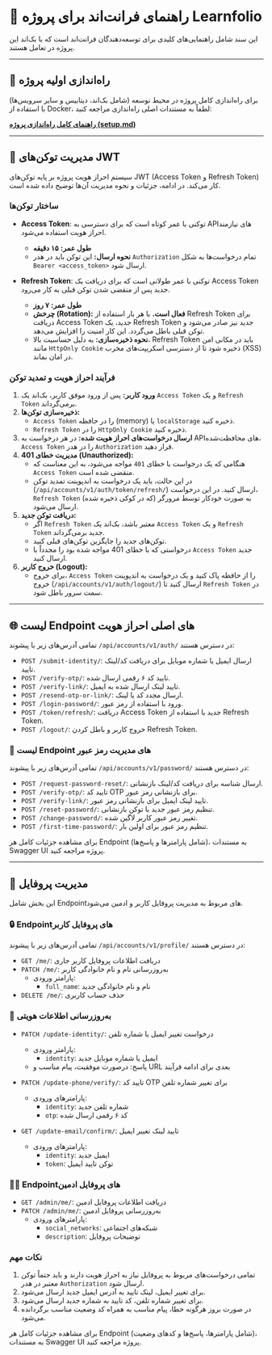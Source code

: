 # 📖 راهنمای فرانت‌اند برای پروژه Learnfolio

این سند شامل راهنمایی‌های کلیدی برای توسعه‌دهندگان فرانت‌اند است که با بک‌اند این پروژه در تعامل هستند.

---

## 🚀 راه‌اندازی اولیه پروژه

برای راه‌اندازی کامل پروژه در محیط توسعه (شامل بک‌اند، دیتابیس و سایر سرویس‌ها) با استفاده از Docker، لطفاً به مستندات اصلی راه‌اندازی مراجعه کنید:

**[راهنمای کامل راه‌اندازی پروژه (setup.md)](./setup.md)**

---

## 🔑 مدیریت توکن‌های JWT

سیستم احراز هویت پروژه بر پایه توکن‌های JWT (Access Token و Refresh Token) کار می‌کند. در ادامه، جزئیات و نحوه مدیریت آن‌ها توضیح داده شده است.

### ساختار توکن‌ها

- **Access Token**: توکنی با عمر کوتاه است که برای دسترسی به APIهای نیازمند احراز هویت استفاده می‌شود.
  - **طول عمر:** **۱۵ دقیقه**
  - **نحوه ارسال:** این توکن باید در هدر `Authorization` تمام درخواست‌ها به شکل `Bearer <access_token>` ارسال شود.

- **Refresh Token**: توکنی با عمر طولانی است که برای دریافت یک Access Token جدید پس از منقضی شدن توکن قبلی به کار می‌رود.
  - **طول عمر:** **۷ روز**
  - **چرخش (Rotation):** **فعال است.** با هر بار استفاده از Refresh Token برای دریافت Access Token جدید، یک Refresh Token جدید نیز صادر می‌شود و توکن قبلی باطل می‌گردد. این کار امنیت را افزایش می‌دهد.
  - **نحوه ذخیره‌سازی:** به دلیل حساسیت بالا، Refresh Token باید در مکانی امن مانند `HttpOnly Cookie` ذخیره شود تا از دسترسی اسکریپت‌های مخرب (XSS) در امان بماند.

### فرآیند احراز هویت و تمدید توکن

1.  **ورود کاربر:** پس از ورود موفق کاربر، بک‌اند یک `Access Token` و یک `Refresh Token` برمی‌گرداند.
2.  **ذخیره‌سازی توکن‌ها:**
    - `Access Token` را در حافظه (memory) یا `localStorage` ذخیره کنید.
    - `Refresh Token` را در `HttpOnly Cookie` ذخیره کنید.
3.  **ارسال درخواست‌های احراز هویت شده:** در هر درخواست به APIهای محافظت‌شده، `Access Token` را در هدر `Authorization` قرار دهید.
4.  **مدیریت خطای 401 (Unauthorized):**
    - هنگامی که یک درخواست با خطای `401` مواجه می‌شود، به این معناست که `Access Token` منقضی شده است.
    - در این حالت، باید یک درخواست به اندپوینت تمدید توکن (`/api/accounts/v1/auth/token/refresh/`) ارسال کنید. در این درخواست، `Refresh Token` (که در کوکی ذخیره شده) به صورت خودکار توسط مرورگر ارسال می‌شود.
5.  **دریافت توکن جدید:**
    - اگر `Refresh Token` معتبر باشد، بک‌اند یک `Access Token` و یک `Refresh Token` جدید برمی‌گرداند.
    - توکن‌های جدید را جایگزین توکن‌های قبلی کنید.
    - درخواستی که با خطای 401 مواجه شده بود را مجدداً با `Access Token` جدید ارسال کنید.
6.  **خروج کاربر (Logout):**
    - برای خروج، `Access Token` را از حافظه پاک کنید و یک درخواست به اندپوینت خروج (`/api/accounts/v1/auth/logout/`) ارسال کنید تا `Refresh Token` در سمت سرور باطل شود.

---

## 🌐 لیست Endpoint های اصلی احراز هویت

تمامی آدرس‌های زیر با پیشوند `/api/accounts/v1/auth/` در دسترس هستند:

- `POST /submit-identity/`: ارسال ایمیل یا شماره موبایل برای دریافت کد/لینک تایید.
- `POST /verify-otp/`: تایید کد ۶ رقمی ارسال شده.
- `POST /verify-link/`: تایید لینک ارسال شده به ایمیل.
- `POST /resend-otp-or-link/`: ارسال مجدد کد یا لینک.
- `POST /login-password/`: ورود با استفاده از رمز عبور.
- `POST /token/refresh/`: دریافت Access Token جدید با استفاده از Refresh Token.
- `POST /logout/`: خروج کاربر و باطل کردن Refresh Token.

### 🔑 لیست Endpoint های مدیریت رمز عبور

تمامی آدرس‌های زیر با پیشوند `/api/accounts/v1/password/` در دسترس هستند:

- `POST /request-password-reset/`: ارسال شناسه برای دریافت کد/لینک بازنشانی.
- `POST /verify-otp/`: تایید کد OTP برای بازنشانی رمز عبور.
- `POST /verify-link/`: تایید لینک ایمیل برای بازنشانی رمز عبور.
- `POST /reset-password/`: تنظیم رمز عبور جدید با توکن بازنشانی.
- `POST /change-password/`: تغییر رمز عبور کاربر لاگین شده.
- `POST /first-time-password/`: تنظیم رمز عبور برای اولین بار.



برای مشاهده جزئیات کامل هر Endpoint (شامل پارامترها و پاسخ‌ها)، به مستندات Swagger UI پروژه مراجعه کنید.

---

## 👤 مدیریت پروفایل

این بخش شامل Endpoint‌های مربوط به مدیریت پروفایل کاربر و ادمین می‌شود.

### 🔒 Endpoint‌های پروفایل کاربر

تمامی آدرس‌های زیر با پیشوند `/api/accounts/v1/profile/` در دسترس هستند:

- `GET /me/`: دریافت اطلاعات پروفایل کاربر جاری
- `PATCH /me/`: به‌روزرسانی نام و نام خانوادگی کاربر
  - پارامتر ورودی:
    - `full_name`: نام و نام خانوادگی جدید
- `DELETE /me/`: حذف حساب کاربری

### 🔄 به‌روزرسانی اطلاعات هویتی

- `PATCH /update-identity/`: درخواست تغییر ایمیل یا شماره تلفن
  - پارامتر ورودی:
    - `identity`: ایمیل یا شماره موبایل جدید
  - پاسخ: درصورت موفقیت، پیام مناسب و URL بعدی برای ادامه فرآیند

- `PATCH /update-phone/verify/`: تایید کد OTP برای تغییر شماره تلفن
  - پارامترهای ورودی:
    - `identity`: شماره تلفن جدید
    - `otp`: کد ۶ رقمی ارسال شده

- `GET /update-email/confirm/`: تایید لینک تغییر ایمیل
  - پارامترهای ورودی:
    - `identity`: ایمیل جدید
    - `token`: توکن تایید ایمیل

### 👨‍💼 Endpoint‌های پروفایل ادمین

- `GET /admin/me/`: دریافت اطلاعات پروفایل ادمین
- `PATCH /admin/me/`: به‌روزرسانی پروفایل ادمین
  - پارامترهای ورودی:
    - `social_networks`: شبکه‌های اجتماعی
    - `description`: توضیحات پروفایل

### نکات مهم

1. تمامی درخواست‌های مربوط به پروفایل نیاز به احراز هویت دارند و باید حتماً توکن معتبر در هدر `Authorization` ارسال شود.
2. برای تغییر ایمیل، لینک تایید به آدرس ایمیل جدید ارسال می‌شود.
3. برای تغییر شماره تلفن، کد تایید به شماره جدید ارسال می‌شود.
4. در صورت بروز هرگونه خطا، پیام مناسب به همراه کد وضعیت مناسب برگردانده می‌شود.

برای مشاهده جزئیات کامل هر Endpoint (شامل پارامترها، پاسخ‌ها و کدهای وضعیت)، به مستندات Swagger UI پروژه مراجعه کنید.
